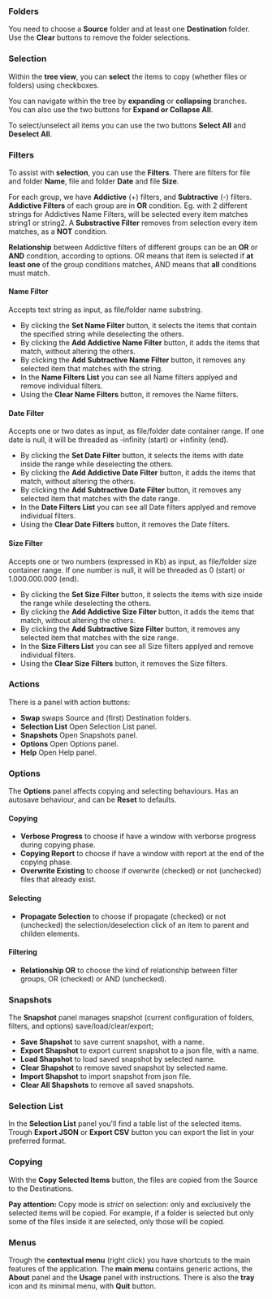 ### Folders
You need to choose a **Source** folder and at least one **Destination** folder.  
Use the **Clear** buttons to remove the folder selections.

### Selection
Within the **tree view**, you can **select** the items to copy (whether files or folders) using checkboxes.

You can navigate within the tree by **expanding** or **collapsing** branches.  
You can also use the two buttons for **Expand or Collapse All**.

To select/unselect all items you can use the two buttons **Select All** and **Deselect All**.

### Filters
To assist with **selection**, you can use the **Filters**.
There are filters for file and folder **Name**, file and folder **Date** and file **Size**.

For each group, we have **Addictive** (+) filters, and **Subtractive** (-) filters.
**Addictive Filters** of each group are in **OR** condition. Eg. with 2 different strings for Addictives Name Filters, will be selected every item matches string1 or string2.
A **Substractive Filter** removes from selection every item matches, as a **NOT** condition.

**Relationship** between Addictive filters of different groups can be an **OR** or **AND** condition, according to options.
OR means that item is selected if **at least one** of the group conditions matches, AND means that **all** conditions must match.

#### Name Filter
Accepts text string as input, as file/folder name substring.
- By clicking the **Set Name Filter** button, it selects the items that contain the specified string while deselecting the others.
- By clicking the **Add Addictive Name Filter** button, it adds the items that match, without altering the others.
- By clicking the **Add Subtractive Name Filter** button, it removes any selected item that matches with the string.
- In the **Name Filters List** you can see all Name filters applyed and remove individual filters.
- Using the **Clear Name Filters** button, it removes the Name filters.

#### Date Filter
Accepts one or two dates as input, as file/folder date container range. If one date is null, it will be threaded as -infinity (start) or  +infinity (end).
- By clicking the **Set Date Filter** button, it selects the items with date inside the range while deselecting the others.
- By clicking the **Add Addictive Date Filter** button, it adds the items that match, without altering the others.
- By clicking the **Add Subtractive Date Filter** button, it removes any selected item that matches with the date range.
- In the **Date Filters List** you can see all Date filters applyed and remove individual filters.
- Using the **Clear Date Filters** button, it removes the Date filters.

#### Size Filter
Accepts one or two numbers (expressed in Kb) as input, as file/folder size container range. If one number is null, it will be threaded as 0 (start) or  1.000.000.000 (end).
- By clicking the **Set Size Filter** button, it selects the items with size inside the range while deselecting the others.
- By clicking the **Add Addictive Size Filter** button, it adds the items that match, without altering the others.
- By clicking the **Add Subtractive Size Filter** button, it removes any selected item that matches with the size range.
- In the **Size Filters List** you can see all Size filters applyed and remove individual filters.
- Using the **Clear Size Filters** button, it removes the Size filters.

### Actions
There is a panel with action buttons:
- **Swap** swaps Source and (first) Destination folders.
- **Selection List** Open Selection List panel.
- **Snapshots** Open Snapshots panel.
- **Options** Open Options panel.
- **Help** Open Help panel.

### Options
The **Options** panel affects copying and selecting behaviours.
Has an autosave behaviour, and can be **Reset** to defaults. 

#### Copying
- **Verbose Progress** to choose if have a window with verborse progress during copying phase.
- **Copying Report** to choose if have a window with report at the end of the copying phase.
- **Overwrite Existing** to choose if overwrite (checked) or not (unchecked) files that already exist.

#### Selecting
- **Propagate Selection** to choose if propagate (checked) or not (unchecked) the selection/deselection click of an item to parent and childen elements.

#### Filtering
- **Relationship OR** to choose the kind of relationship between filter groups, OR (checked) or AND (unchecked).

### Snapshots
The **Snapshot** panel manages snapshot (current configuration of folders, filters, and options) save/load/clear/export;
- **Save Shapshot** to save current snapshot, with a name.
- **Export Shapshot** to export current snapshot to a json file, with a name.
- **Load Shapshot** to load saved snapshot by selected name.
- **Clear Shapshot** to remove saved snapshot by selected name.
- **Import Shapshot** to import snapshot from json file.
- **Clear All Shapshots** to remove all saved snapshots.

### Selection List
In the **Selection List** panel you'll find a table list of the selected items.
Trough **Export JSON** or **Export CSV** button you can export the list in your preferred format.

### Copying
With the **Copy Selected Items** button, the files are copied from the Source to the Destinations.

**Pay attention:** Copy mode is *strict* on selection:
only and exclusively the selected items will be copied.
For example, if a folder is selected but only some of the files inside it are selected, only those will be copied.

### Menus
Trough the **contextual menu** (right click) you have shortcuts to the main features of the application.
The **main menu** contains generic actions, the **About** panel and the **Usage** panel with instructions.
There is also the **tray** icon and its minimal menu, with **Quit** button.
